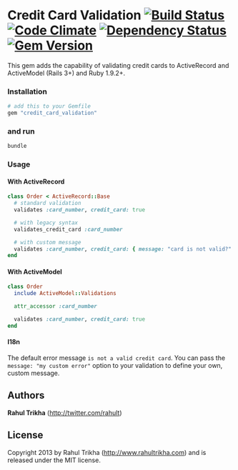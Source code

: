 # Credit Card Validation [![Build Status](https://travis-ci.org/rahult/credit_card_validation.png?branch=master)](https://travis-ci.org/rahult/credit_card_validation) [![Code Climate](https://codeclimate.com/github/rahult/credit_card_validation.png)](https://codeclimate.com/github/rahult/credit_card_validation) [![Dependency Status](https://gemnasium.com/rahult/credit_card_validation.png)](https://gemnasium.com/rahult/credit_card_validation) [![Gem Version](https://badge.fury.io/rb/credit_card_validation.png)](http://badge.fury.io/rb/credit_card_validation)

This gem adds the capability of validating credit cards to ActiveRecord and ActiveModel (Rails 3+) and Ruby 1.9.2+.

### Installation

```ruby
# add this to your Gemfile
gem "credit_card_validation"
```

### and run

```ruby
bundle
```

### Usage

#### With ActiveRecord

```ruby
class Order < ActiveRecord::Base
  # standard validation
  validates :card_number, credit_card: true

  # with legacy syntax
  validates_credit_card :card_number

  # with custom message
  validates :card_number, credit_card: { message: "card is not valid?" }
end
```

#### With ActiveModel

```ruby
class Order
  include ActiveModel::Validations

  attr_accessor :card_number

  validates :card_number, credit_card: true
end
```

#### I18n

The default error message `is not a valid credit card`.
You can pass the `message: "my custom error"` option to your validation to define your own, custom message.

## Authors

**Rahul Trikha** (<http://twitter.com/rahult>)

## License
Copyright 2013 by Rahul Trikha (<http://www.rahultrikha.com>) and is released under the MIT license.
